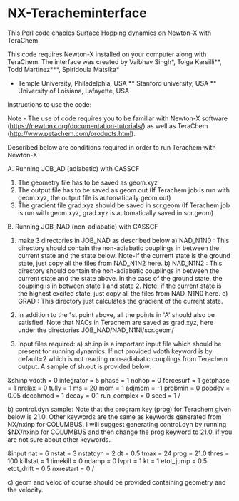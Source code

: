 # NX-Teracheminterface
This Perl code enables Surface Hopping dynamics on Newton-X with TeraChem.

This code requires Newton-X installed on your computer along with TeraChem. The interface was created by Vaibhav Singh*, Tolga Karsilli**, Todd Martinez***, Spiridoula Matsika*
 * Temple University, Philadelphia, USA
 ** Stanford university, USA
 ** University of Loisiana, Lafayette, USA

Instructions to use the code:

Note - The use of code requires you to be familiar with Newton-X software (https://newtonx.org/documentation-tutorials/) as well as TeraChem (http://www.petachem.com/products.html).



Described below are conditions required in order to run Terachem with Newton-X

A. Running JOB_AD (adiabatic) with CASSCF

1) The geometry file has to be saved as geom.xyz
2) The output file has to be saved as geom.out (If Terachem job is run with geom.xyz, the output file is automatically geom.out) 
3) The gradient file grad.xyz should be saved in scr.geom (If Terachem job is run with geom.xyz, grad.xyz is automatically saved in scr.geom) 

B. Running JOB_NAD (non-adiabatic) with CASSCF

1) make 3 directories in JOB_NAD as described below
a)   NAD_N1N0 : This directory should contain the non-adiabatic couplings in between the current state and the state below. Note-If the current state is the ground state, just copy all the files from NAD_N1N2 here.
b)  NAD_N1N2 : This directory should contain the non-adiabatic couplings in between the current state and the state above. In the case of the ground state, the coupling is in between state 1 and state 2. Note: if the current state is the highest excited state, just copy all the files from NAD_N1N0 here. 
c) GRAD     : This directory just calculates the gradient of the current state.

3) In addition to the 1st point above, all the points in 'A' should also be satisfied. Note that NACs in Terachem are saved as grad.xyz, here under the directories JOB_NAD/NAD_N1Ni/scr.geom/

4) Input files required:
   a) sh.inp is a important input file which should be present for running dynamics. If not provided vdoth keyword is by default=2 which is not reading non-adiabatic couplings from Terachem output. A sample of sh.out is provided below:

 &shinp
        vdoth        = 0
        integrator   = 5
        phase        = 1
        nohop        = 0
        forcesurf    = 1
        getphase     = 1
        nrelax       = 0
        tully        = 1
        ms           = 20
        mom          = 1
        adjmom       = -1
        probmin      = 0
        popdev       = 0.05
        decohmod     = 1
        decay        = 0.1
        run_complex  = 0
        seed         = 1
/

   b) control.dyn sample: Note that the program key (prog) for Terachem given below is 21.0. Other keywords are the same as keywords generated from NX/nxinp for COLUMBUS. I will suggest generating control.dyn by running $NX/nxinp for COLUMBUS and then change the prog keyword to 21.0, if you are not sure about other keywords. 

 &input
        nat        = 6
        nstat      = 3
        nstatdyn   = 2
        dt         = 0.5
        tmax       = 24
        prog       = 21.0
        thres      = 100
        killstat   = 1
        timekill   = 0
        ndamp      = 0
        lvprt      = 1
        kt         = 1
        etot_jump  = 0.5
        etot_drift = 0.5
        nxrestart  = 0
/

   c) geom and veloc of course should be provided containing geometry and the velocity.


  



